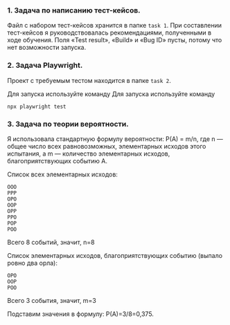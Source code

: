 ### 1. Задача по написанию тест-кейсов.
 
Файл с набором тест-кейсов хранится в папке `task 1`. При составлении тест-кейсов я руководствовалась рекомендациями, полученными в ходе обучения. Поля «Test result», «Build» и «Bug ID» пусты, потому что нет возможности запуска. 

### 2. Задача Playwright. 

Проект с требуемым тестом находится в папке `task 2`. 

Для запуска используйте команду Для запуска используйте команду 

```
npx playwright test
```

### 3. Задача по теории вероятности.

Я использовала стандартную формулу вероятности: P(A) = m/n, где n — общее число всех равновозможных, элементарных исходов этого испытания, а m — количество элементарных исходов, благоприятствующих событию A. 

Список всех элементарных исходов: 

```
ООО
РРР
ОРО
ООР
ОРР
РРО
РОР
РОО
```

Всего 8 событий, значит, n=8

Список элементарных исходов, благоприятствующих событию (выпало ровно два орла):

```
ОРО
ООР
РОО
```

Всего 3 события, значит, m=3

Подставим значения в формулу: Р(А)=3/8=0,375.


